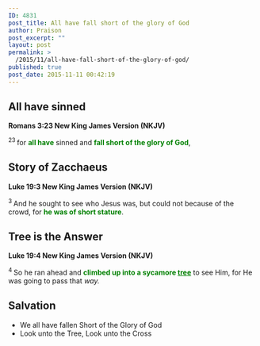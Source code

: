 ```yaml
---
ID: 4831
post_title: All have fall short of the glory of God
author: Praison
post_excerpt: ""
layout: post
permalink: >
  /2015/11/all-have-fall-short-of-the-glory-of-god/
published: true
post_date: 2015-11-11 00:42:19
---
```

<h2><strong>All have sinned</strong></h2>
<strong><span class="passage-display-bcv">Romans 3:23
</span><span class="passage-display-version">New King James Version (NKJV)</span></strong>

<span id="en-NKJV-28015" class="text Rom-3-23"><sup class="versenum">23 </sup>for <span style="color: #008000;"><strong>all have</strong></span> sinned and <span style="color: #008000;"><strong>fall short of the glory of God</strong></span>,</span>
<h2><strong>Story of Zacchaeus</strong></h2>
<strong><span class="passage-display-bcv">Luke 19:3
</span><span class="passage-display-version">New King James Version (NKJV)</span></strong>

<span id="en-NKJV-25735" class="text Luke-19-3"><sup class="versenum">3 </sup>And he sought to see who Jesus was, but could not because of the crowd, for <span style="color: #008000;"><strong>he was of short stature</strong></span>.</span>
<h2><strong>Tree is the Answer</strong></h2>
<strong><span class="passage-display-bcv">Luke 19:4
</span><span class="passage-display-version">New King James Version (NKJV)</span></strong>

<span id="en-NKJV-25736" class="text Luke-19-4"><sup class="versenum">4 </sup>So he ran ahead and <span style="color: #008000;"><strong>climbed up into a sycamore <span style="text-decoration: underline;">tree</span></strong></span> to see Him, for He was going to pass that <i>way.</i></span>
<h2><strong>Salvation</strong></h2>
<ul>
	<li>We all have fallen Short of the Glory of God</li>
	<li>Look unto the Tree, Look unto the Cross</li>
</ul>